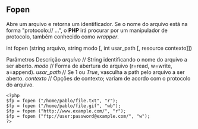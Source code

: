 ## Fopen

Abre um arquivo e retorna um identificador. Se o nome do arquivo está na forma "protocolo:// ...", o **PHP** irá procurar por um manipulador de protocolo, também conhecido como *wrapper*.

int fopen (string arquivo, string modo [, int usar_path [, resource contexto]])

Parâmetros  Descrição
*arquivo*     // String identificando o nome do arquivo a ser aberto.
*modo*        // Forma de abertura do arquivo (r=read, w=write, a=append).
*usar_path*   // Se 1 ou *True*, vasculha a path pelo arquivo a ser aberto.
*contexto*    // Opções de contexto; variam de acordo com o protocolo do arquivo.

```
<?php
$fp = fopen ("/home/pablo/file.txt", "r");
$fp = fopen ("/home/pablo/file.gif", "wb");
$fp = fopen ("http://www.example.com/", "r");
$fp = fopen ("ftp://user:password@example.com/", "w");
?>
```